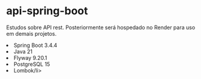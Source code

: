 # api-spring-boot
<p>Estudos sobre API rest. Posteriormente será hospedado no Render para uso em demais projetos.</p>
<li>Spring Boot 3.4.4</li>
<li>Java 21</li>
<li>Flyway 9.20.1</li>
<li> PostgreSQL 15</li>
<li>Lombok/li>
